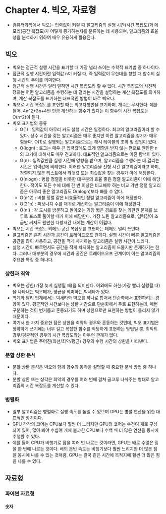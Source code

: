 # Chapter 4. 빅오, 자료형
- 컴퓨터과학에서 빅오는 입력값이 커질 때 알고리즘의 실행 시간(시간 복잡도)과 메모리(공간 복잡도)가 어떻게 증가하는지를 분류하는 데 사용되며, 알고리즘의 효율성을 분석하기 위하여 매우 유용하게 활용된다.  

## 빅오
- 빅오는 점근적 실행 시간을 표기할 때 가장 널리 쓰이는 수학적 표기법 중 하나이다.  
- 점근적 실행 시간이란 입력값 n이 커질 때, 즉 입력값이 무한대를 향할 때 함수의 실행 시간의 추이를 의미한다.  
- 점근적 실행 시간은 달리 말하면 시간 복잡도라 할 수 있다. 시간 복잡도의 사전적 정의는 어떤 알고리즘을 수행하는 데 걸리는 시간을 설명하는 계산 복잡도를 의마하며, 계산 복잡도를 표기하는 대표적인 방법이 바로 빅오다.  
- 빅오로 시간 복잡도를 표현할 때는 최고차항만을 표기하며, 계수는 무시한다. 예를 들어, 4n^2+3n+4번 만금 계산하는 함수가 있다는 이 함수의 시간 복잡도는 O(n^2)이 된다.  
- 빅오 표기법의 종류  
    - O(1) : 입력값이 아무리 커도 실행 시간은 일정하다. 최고의 알고리즘이라 할 수 있다. 상수 시간을 갖는 알고리즘은 매우 좋지만 이런 알고리즘을 찾기가 매우 힘들다. O(1)로 실행되는 알고리즘으로는 해시 테이블의 조회 및 삽입이 있다.  
    - O(logn) : 로그는 매우 큰 입력값에도 크게 영향을 받지 않는 편으로 웬만한 n의 크기에 대해서도 매우 견고하다. 대표적인 알고리즘으로는 이진 탐색이 있다.  
    - O(n) : 입력값만큼 실행 시간에 영향을 받으며, 알고리즘을 수행하는 데 걸리는 시간은 입력값에 비례한다. 이러한 알고리즘을 선형 시간 알고리즘이라고 하며, 정렬되지 않은 리스트에서 최댓값 또는 최솟값을 찾는 경우가 이에 해당한다.  
    - O(nlogn) : 병합 정렬을 비롯한 대부분의 효율 좋은 정렬 알고리즘이 이에 해당한다. 적어도 모든 수에 대해 한 번 이상은 비교해야 하는 비교 기반 정렬 알고리즘은 아무리 좋은 알고리즘도 O(nlogn)보다 빠를 수 없다.  
    - O(n^2) : 버블 정렬 같은 비효율적인 정렬 알고리즘이 이에 해당한다.  
    - O(2^n) : 피보나치 수를 재귀로 계산하는 알고리즘이 이에 해당한다.  
    - O(n!) : 각 도시를 방문하고 돌아오는 가장 짧은 경로를 찾는 외판원 문제를 브루트 포스로 풀이할 때가 이에 해당한다. 가장 느린 알고리즘으로, 입력값이 조금만 커져도 웬만한 다항시간 내에는 계산이 어렵다.  
- 빅오는 시간 복잡도 외에도 공간 복잡도를 표현하는 데에도 널리 쓰인다.  
- 알고리즘은 흔히 시간과 공간이 트레이드오프 관계다. 실행 시간이 빠른 알고리즘은 공간을 많이 사용하고, 공간을 적게 차지하는 알고리즘은 실행 시간이 느리다.  
- 실행 시간이 빠르면서도 공간을 적게 차지하는 알고리즘이 드물지만 존재하기는 한다. 그러나 대부분의 경우에 시간과 공간은 트레이드오프 관계이며 이는 알고리즘의 주요한 특징 중 하나다.  

### 상한과 최악
- 빅오는 상한(가장 늦게 실행될 때)을 의미한다. 이외에도 하한(가장 빨리 실행될 때)을 나타내는 빅오메가, 평균을 의미하는 빅세타가 있다.  
- 학계와 달리 업계에서는 빅세타와 빅오를 하나로 합쳐서 단순화해서 표현하려는 경향이 있다. 평균적인 시간보다는 상한 시간으로 단순화해서 주로 표현하는데, 매번 구분하는 것이 번거롭고 혼동되기도 하며 상한으로만 표현하는 방법이 틀리지 않기 때문이다.  
- 여기서 한 가지 중요한 점은 상한을 최악의 경우와 혼동하는 것인데, 빅오 표기법은 정확하게 쓰기에는 너무 길고 복잡한 함수를 적당하게 표현하는 방법일 뿐, 최악의 경우/평균적인 경우의 시간 복잡도와는 아무런 관계가 없다.  
- 빅오 표기법은 주어진(최선/최악/평균) 경우의 수행 시간의 상한을 나타낸다.  

### 분할 상환 분석
- 분할 상환 분석은 빅오와 함께 함수의 동작을 설명할 때 중요한 분석 방법 중 하나다.  
- 분할 상환 또는 상각은 최악의 경우를 여러 번에 걸쳐 골고루 나눠주는 형태로 알고리즘의 시간 복잡도를 계산할 수 있다.  

### 병렬화
- 일부 알고리즘은 병렬화로 실행 속도를 높일 수 있으며 GPU는 병렬 연산을 위한 대표적인 장치이다.  
- GPU 각각의 코어는 CPU보다 훨씬 더 느리지만 GPU의 코어는 수천여 개로 구성되어 있어, 많아 봐야 수십여 개에 불과한 CPU보다 수백 배 더 많은 연산을 동시에 수행할 수 있다.  
- 예를 들어 CPU가 비행기로 짐을 여러 번 나르는 것이라면, GPU는 배로 수많은 짐을 한 번에 나르는 것이다. 배의 운반 속도는 비행기보다 훨씬 느리지만 더 많은 짐을 동시에 나를 수 있는 것처럼, GPU는 결국 같은 시간에 목적지에 훨씬 더 많은 짐을 나를 수 있다.  

## 자료형
### 파이썬 자료형
#### 숫자
